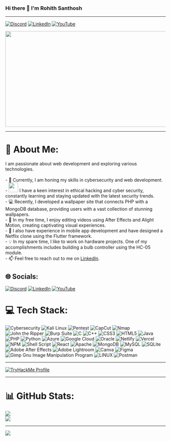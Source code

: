 ### Hi there 👋 I'm Rohith Santhosh
---
[![Discord](https://img.shields.io/badge/Discord-%237289DA.svg?logo=discord&logoColor=white)](https://discord.gg/6KPxbq7U) [![LinkedIn](https://img.shields.io/badge/LinkedIn-%230077B5.svg?logo=linkedin&logoColor=white)](https://www.linkedin.com/in/rohith-santhosh/) [![YouTube](https://img.shields.io/badge/YouTube-%23FF0000.svg?logo=YouTube&logoColor=white)](https://youtube.com/@amber_beatz) 
<div align="center">
  <img src="https://media.tenor.com/54mjjpuowCgAAAAC/ninjala-jane.gif" width="800" height="300"/>
</div>

---

# 💫 About Me:
I am passionate about web development and exploring various technologies.<br><br>- 🔭 Currently, I am honing my skills in cybersecurity and web development.<br>- <img src="https://media.giphy.com/media/WUlplcMpOCEmTGBtBW/giphy.gif" width="30"> I have a keen interest in ethical hacking and cyber security, constantly learning and staying updated with the latest security trends. <br>- 💻 Recently, I developed a wallpaper site that connects PHP with a MongoDB database, providing users with a vast collection of stunning wallpapers.<br>- 🎥 In my free time, I enjoy editing videos using After Effects and Alight Motion, creating captivating visual experiences.<br>- 📱 I also have experience in mobile app development and have designed a Netflix clone using the Flutter framework.<br>- 💡 In my spare time, I like to work on hardware projects. One of my accomplishments includes building a bulb controller using the HC-05 module.<br>- 📫 Feel free to reach out to me on [LinkedIn](https://www.linkedin.com/in/rohith-santhosh/).


## 🌐 Socials:
[![Discord](https://img.shields.io/badge/Discord-%237289DA.svg?logo=discord&logoColor=white)](https://discord.gg/6KPxbq7U) [![LinkedIn](https://img.shields.io/badge/LinkedIn-%230077B5.svg?logo=linkedin&logoColor=white)](https://www.linkedin.com/in/rohith-santhosh/) [![YouTube](https://img.shields.io/badge/YouTube-%23FF0000.svg?logo=YouTube&logoColor=white)](https://youtube.com/@amber_beatz) 



# 💻 Tech Stack:
![Cybersecurity](https://img.shields.io/badge/cybersecurity-%23000000.svg?style=flat-square&logo=hackthebox&logoColor=white) ![Kali Linux](https://img.shields.io/badge/Kali_Linux-%23555857.svg?style=flat-square&logo=kalilinux&logoColor=white) ![Pentest](https://img.shields.io/badge/Pentest-%23FF5733.svg?style=flat-square&logo=redhat&logoColor=white) ![CapCut](https://img.shields.io/badge/CapCut-%23000000.svg?style=flat-square&logo=tiktok&logoColor=white) ![Nmap](https://img.shields.io/badge/Nmap-%23238b45.svg?style=flat-square&logo=nodedotjs&logoColor=white) ![John the Ripper](https://img.shields.io/badge/John_the_Ripper-%23FFD700.svg?style=flat-square&logo=security&logoColor=black) ![Burp Suite](https://img.shields.io/badge/Burp_Suite-%23FF8800.svg?style=flat-square&logo=jetbrains&logoColor=white) ![C](https://img.shields.io/badge/c-%2300599C.svg?style=flat-square&logo=c&logoColor=white) ![C++](https://img.shields.io/badge/c++-%2300599C.svg?style=flat-square&logo=c%2B%2B&logoColor=white) ![CSS3](https://img.shields.io/badge/css3-%231572B6.svg?style=flat-square&logo=css3&logoColor=white) ![HTML5](https://img.shields.io/badge/html5-%23E34F26.svg?style=flat-square&logo=html5&logoColor=white) ![Java](https://img.shields.io/badge/java-%23ED8B00.svg?style=flat-square&logo=java&logoColor=white) ![PHP](https://img.shields.io/badge/php-%23777BB4.svg?style=flat-square&logo=php&logoColor=white) ![Python](https://img.shields.io/badge/python-3670A0?style=flat-square&logo=python&logoColor=ffdd54) ![Azure](https://img.shields.io/badge/azure-%230072C6.svg?style=flat-square&logo=azure-devops&logoColor=white) ![Google Cloud](https://img.shields.io/badge/Google%20Cloud-%234285F4.svg?style=flat-square&logo=google-cloud&logoColor=white) ![Oracle](https://img.shields.io/badge/Oracle-F80000?style=flat-square&logo=oracle&logoColor=white) ![Netlify](https://img.shields.io/badge/netlify-%23000000.svg?style=flat-square&logo=netlify&logoColor=#00C7B7) ![Vercel](https://img.shields.io/badge/vercel-%23000000.svg?style=flat-square&logo=vercel&logoColor=white) ![NPM](https://img.shields.io/badge/NPM-%23000000.svg?style=flat-square&logo=npm&logoColor=white) ![Shell Script](https://img.shields.io/badge/shell_script-%23121011.svg?style=flat-square&logo=gnu-bash&logoColor=white) ![React](https://img.shields.io/badge/react-%2320232a.svg?style=flat-square&logo=react&logoColor=%2361DAFB) ![Apache](https://img.shields.io/badge/apache-%23D42029.svg?style=flat-square&logo=apache&logoColor=white) ![MongoDB](https://img.shields.io/badge/MongoDB-%234ea94b.svg?style=flat-square&logo=mongodb&logoColor=white) ![MySQL](https://img.shields.io/badge/mysql-%2300f.svg?style=flat-square&logo=mysql&logoColor=white) ![SQLite](https://img.shields.io/badge/sqlite-%2307405e.svg?style=flat-square&logo=sqlite&logoColor=white) ![Adobe After Effects](https://img.shields.io/badge/Adobe%20After%20Effects-9999FF.svg?style=flat-square&logo=Adobe%20After%20Effects&logoColor=white) ![Adobe Lightroom](https://img.shields.io/badge/Adobe%20Lightroom-31A8FF.svg?style=flat-square&logo=Adobe%20Lightroom&logoColor=white) ![Canva](https://img.shields.io/badge/Canva-%2300C4CC.svg?style=flat-square&logo=Canva&logoColor=white) ![Figma](https://img.shields.io/badge/figma-%23F24E1E.svg?style=flat-square&logo=figma&logoColor=white) ![Gimp Gnu Image Manipulation Program](https://img.shields.io/badge/Gimp-657D8B?style=flat-square&logo=gimp&logoColor=FFFFFF) ![LINUX](https://img.shields.io/badge/Linux-FCC624?style=flat-square&logo=linux&logoColor=black) ![Postman](https://img.shields.io/badge/Postman-FF6C37?style=flat-square&logo=postman&logoColor=white) 

---
[![TryHackMe Profile](https://tryhackme-badges.s3.amazonaws.com/raZor.png)](https://tryhackme.com/p/raZor)

----

# 📊 GitHub Stats:
![](https://github-readme-streak-stats.herokuapp.com/?user=Rohith-48&theme=blue-green&hide_border=false)<br/>
![](https://github-readme-stats.vercel.app/api/top-langs/?username=Rohith-48&theme=blue-green&hide_border=false&include_all_commits=false&count_private=true&layout=compact)

---
[![](https://visitcount.itsvg.in/api?id=Rohith-48&label=Profile%20Views&color=9&icon=6&pretty=true)](https://visitcount.itsvg.in)
